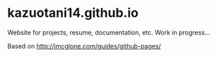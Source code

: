 # kazuotani14.github.io

Website for projects, resume, documentation, etc. Work in progress...

Based on http://jmcglone.com/guides/github-pages/
